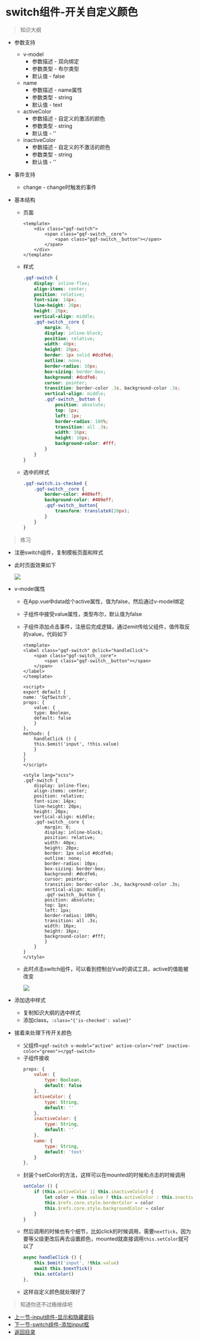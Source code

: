 # switch组件-开关自定义颜色

> 知识大纲

* 参数支持
    * v-model
        * 参数描述 - 双向绑定 
        * 参数类型 - 布尔类型
        * 默认值 - false
    * name
        * 参数描述 - name属性
        * 参数类型 - string
        * 默认值 - text
    * activeColor
        * 参数描述 - 自定义的激活的颜色
        * 参数类型 - string
        * 默认值 - ''
    * inactiveColor
        * 参数描述 - 自定义的不激活的颜色 
        * 参数类型 - string
        * 默认值 - '' 

* 事件支持
    * change - change时触发的事件

* 基本结构
    * 页面
        ```
        <template>
            <div class="gqf-switch">
                <span class="gqf-switch__core">
                    <span class="gqf-switch__button"></span>
                </span>
            </div>
        </template>        
        ```
    * 样式
        ```scss
        .gqf-switch {
            display: inline-flex;
            align-items: center;
            position: relative;
            font-size: 14px;
            line-height: 20px;
            height: 20px;
            vertical-align: middle;
            .gqf-switch__core {
                margin: 0;
                display: inline-block;
                position: relative;
                width: 40px;
                height: 20px;
                border: 1px solid #dcdfe6;
                outline: none;
                border-radius: 10px;
                box-sizing: border-box;
                background: #dcdfe6;
                cursor: pointer;
                transition: border-color .3s, background-color .3s;
                vertical-align: middle;
                .gqf-switch__button {
                    position: absolute;
                    top: 1px;
                    left: 1px;
                    border-radius: 100%;
                    transition: all .3s;
                    width: 16px;
                    height: 16px;
                    background-color: #fff;
                }
            }
        }        
        ```  
    * 选中的样式
        ```scss
        .gqf-switch.is-checked {
            .gqf-switch__core {
                border-color: #409eff;
                background-color: #409eff;
                .gqf-switch__button{
                    transform: translateX(20px);
                }
            }
        }        
        ```     

> 练习

* 注册switch组件，复制模板页面和样式 
* 此时页面效果如下  

    ![](./images/复制页面结构和样式.jpg)

* v-model属性  
    * 在App.vue中data给个active属性，值为false，然后通过v-model绑定
    * 子组件中接受value属性，类型布尔，默认值为false
    * 子组件添加点击事件，注册后完成逻辑，通过emit传给父组件，值传取反的value，代码如下
        ```vue
        <template>
        <label class="gqf-switch" @click="handleClick">
            <span class="gqf-switch__core">
                <span class="gqf-switch__button"></span>
            </span>
        </label>
        </template>

        <script>
        export default {
        name: 'GqfSwitch',
        props: {
            value: {
            type: Boolean,
            default: false
            }
        },
        methods: {
            handleClick () {
            this.$emit('input', !this.value)
            }
        }
        }
        </script>

        <style lang="scss">
        .gqf-switch {
            display: inline-flex;
            align-items: center;
            position: relative;
            font-size: 14px;
            line-height: 20px;
            height: 20px;
            vertical-align: middle;
            .gqf-switch__core {
                margin: 0;
                display: inline-block;
                position: relative;
                width: 40px;
                height: 20px;
                border: 1px solid #dcdfe6;
                outline: none;
                border-radius: 10px;
                box-sizing: border-box;
                background: #dcdfe6;
                cursor: pointer;
                transition: border-color .3s, background-color .3s;
                vertical-align: middle;
                .gqf-switch__button {
                position: absolute;
                top: 1px;
                left: 1px;
                border-radius: 100%;
                transition: all .3s;
                width: 16px;
                height: 16px;
                background-color: #fff;
                }
            }
        }
        </style>
        ```
    * 此时点击switch组件，可以看到控制台Vue的调试工具，active的值能被改变

        ![](./images/双向绑定实现.jpg)   

* 添加选中样式
    * 复制知识大纲的选中样式
    * 添加class，`:class="{'is-checked': value}"`

* 接着来处理下传开关颜色   
    * 父组件`<gqf-switch v-model="active" active-color="red" inactive-color="green"></gqf-switch>`
    * 子组件接收 
        ```js
        props: {
            value: {
                type: Boolean,
                default: false
            },
            activeColor: {
                type: String,
                default: ''
            },
            inactiveColor: {
                type: String,
                default: ''
            },
            name: {
                type: String,
                default: 'text'
            }
        },        
        ``` 
    * 封装个setColor的方法，这样可以在mounted的时候和点击的时候调用   
        ```js
        setColor () {
            if (this.activeColor || this.inactiveColor) {
                let color = this.value ? this.activeColor : this.inactiveColor
                this.$refs.core.style.borderColor = color
                this.$refs.core.style.backgroundColor = color
            }
        }        
        ``` 
    * 然后调用的时候也有个细节，比如click的时候调用，需要`nextTick`，因为要等父级更改后再去设置颜色，mounted就直接调用`this.setColor`就可以了
        ```js
        async handleClick () {
            this.$emit('input', !this.value)
            await this.$nextTick()
            this.setColor()
        },
        ```
    * 这样自定义颜色就处理好了    

> 知道你还不过瘾继续吧       

* [上一节-input组件-显示和隐藏密码](../17-input组件-显示和隐藏密码/input组件-显示和隐藏密码.md)
* [下一节-switch组件-添加input框](../19-switch组件-添加input框/switch组件-添加input框.md)
* [返回目录](../../README.md)